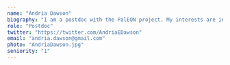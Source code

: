 ```yaml
---
name: "Andria Dawson"
biography: "I am a postdoc with the PalEON project. My interests are in using quantitative methods to understand ecosystem change and how these changes relate to climate. As a postdoc, I am using Bayesian hierarchical models to reconstruct forest composition with uncertainty for the recent Holocene using fossil pollen records and Public Land Survey data. Other projects I am involved with all share the common theme of using data to confront models in order to tell ecological stories. When I'm not doing reasearch, I'm in the classroom teaching science and mathematics."
role: "Postdoc"
twitter: "https://twitter.com/AndriaEDawson"
email: "andria.dawson@gmail.com"
photo: "AndriaDawson.jpg"
seniority: "1"
---
```


